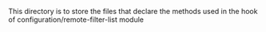 This directory is to store the files that declare the methods used in the hook of configuration/remote-filter-list module
